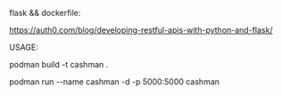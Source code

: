 flask && dockerfile:

https://auth0.com/blog/developing-restful-apis-with-python-and-flask/



USAGE:

podman build -t cashman .

podman run --name cashman -d -p 5000:5000 cashman
